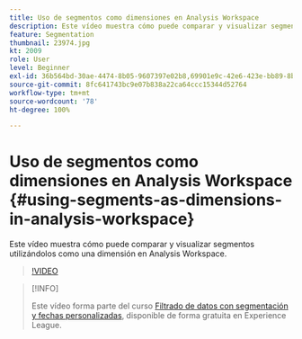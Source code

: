 ```yaml
---
title: Uso de segmentos como dimensiones en Analysis Workspace
description: Este vídeo muestra cómo puede comparar y visualizar segmentos utilizándolos como una dimensión en Analysis Workspace.
feature: Segmentation
thumbnail: 23974.jpg
kt: 2009
role: User
level: Beginner
exl-id: 36b564bd-30ae-4474-8b05-9607397e02b8,69901e9c-42e6-423e-bb89-8b8b0763bac7
source-git-commit: 8fc641743bc9e07b838a22ca64ccc15344d52764
workflow-type: tm+mt
source-wordcount: '78'
ht-degree: 100%

---
```


# Uso de segmentos como dimensiones en Analysis Workspace {#using-segments-as-dimensions-in-analysis-workspace}

Este vídeo muestra cómo puede comparar y visualizar segmentos utilizándolos como una dimensión en Analysis Workspace.

>[!VIDEO](https://video.tv.adobe.com/v/23974/?quality=12&learn=on)

>[!INFO]
>
> Este vídeo forma parte del curso [Filtrado de datos con segmentación y fechas personalizadas](https://experienceleague.adobe.com/?recommended=Analytics-U-1-2021.1.filterdata&amp;lang=es), disponible de forma gratuita en Experience League.
